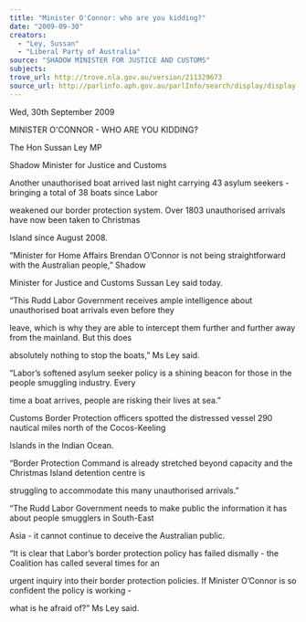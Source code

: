 ```yaml
---
title: "Minister O'Connor: who are you kidding?"
date: "2009-09-30"
creators:
  - "Ley, Sussan"
  - "Liberal Party of Australia"
source: "SHADOW MINISTER FOR JUSTICE AND CUSTOMS"
subjects:
trove_url: http://trove.nla.gov.au/version/211329673
source_url: http://parlinfo.aph.gov.au/parlInfo/search/display/display.w3p;query=Id%3A%22media/pressrel/JCTU6%22
---
```


 

 

 Wed, 30th September 2009    

 MINISTER O'CONNOR - WHO ARE YOU KIDDING? 

 The Hon Sussan Ley MP  

 Shadow Minister for Justice and Customs 

 Another unauthorised boat arrived last night carrying 43 asylum seekers - bringing a total of 38 boats since Labor 

 weakened our border protection system. Over 1803 unauthorised arrivals have now been taken to Christmas 

 Island since August 2008.  

 “Minister for Home Affairs Brendan O’Connor is not being straightforward with the Australian people,” Shadow 

 Minister for Justice and Customs Sussan Ley said today.  

 “This Rudd Labor Government receives ample intelligence about unauthorised boat arrivals even before they 

 leave, which is why they are able to intercept them further and further away from the mainland. But this does 

 absolutely nothing to stop the boats,” Ms Ley said.  

 “Labor’s softened asylum seeker policy is a shining beacon for those in the people smuggling industry. Every 

 time a boat arrives, people are risking their lives at sea.”  

 Customs Border Protection officers spotted the distressed vessel 290 nautical miles north of the Cocos-Keeling 

 Islands in the Indian Ocean.  

 “Border Protection Command is already stretched beyond capacity and the Christmas Island detention centre is 

 struggling to accommodate this many unauthorised arrivals.”  

 “The Rudd Labor Government needs to make public the information it has about people smugglers in South-East 

 Asia - it cannot continue to deceive the Australian public.  

 “It is clear that Labor’s border protection policy has failed dismally - the Coalition has called several times for an 

 urgent inquiry into their border protection policies. If Minister O’Connor is so confident the policy is working - 

 what is he afraid of?” Ms Ley said.    

